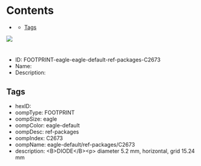 



Contents
========

* [](#)
	* [Tags](#tags)
  
![][im]
# 

- ID: FOOTPRINT-eagle-eagle-default-ref-packages-C2673
- Name: 
- Description: 

## Tags

- hexID: 
- oompType: FOOTPRINT
- oompSize: eagle
- oompColor: eagle-default
- oompDesc: ref-packages
- oompIndex: C2673
- oompName: eagle-default/ref-packages/C2673
- description: &lt;B&gt;DIODE&lt;/B&gt;&lt;p&gt;&#xD;
diameter 5.2 mm, horizontal, grid 15.24 mm



[im]: image.png
